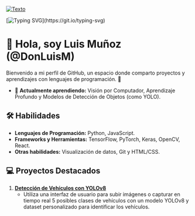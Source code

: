 [![Texto](https://img.shields.io/badge/Etiqueta-Valor-COLOR?style=ESTILO&logo=LOGO)]()

[![Typing SVG](https://readme-typing-svg.demolab.com?font=Poppins&weight=500&size=22&duration=6000&pause=1000&color=1E90FF&repeat=true&width=440&lines=%C2%A1Bienvenido+a+mi+perfil+de+GitHub!)](https://git.io/typing-svg)

# 👋 Hola, soy Luis Muñoz (@DonLuisM)  
Bienvenido a mi perfil de GitHub, un espacio donde comparto proyectos y aprendizajes con lenguajes de programación. 🚀  

- 🌱 **Actualmente aprendiendo:** Visión por Computador, Aprendizaje Profundo y Modelos de Detección de Objetos (como YOLO).  

## 🛠️ Habilidades  
- **Lenguajes de Programación:** Python, JavaScript.  
- **Frameworks y Herramientas:** TensorFlow, PyTorch, Keras, OpenCV, React.  
- **Otras habilidades:** Visualización de datos, Git y HTML/CSS.  

<!-- Añadir los repositorios que me faltan -->
## 💻 Proyectos Destacados  
1. [**Detección de Vehículos con YOLOv8**](https://github.com/DonLuisM/Vehicles_detection_YOLO.git)  
   - Utiliza una interfaz de usuario para subir imágenes o capturar en tiempo real 5 posibles clases de vehículos con un modelo YOLOv8 y dataset personalizado para identificar los vehículos.  

<!--
## 📫 Contáctame  
- 🌐 **Portafolio:** [donluism.dev](https://tu-portafolio.com)  
- 💼 **LinkedIn:** [Luis Mejía](https://www.linkedin.com/in/tu-perfil/)  
- ✉️ **Correo:** donluis@gmail.com  
-->
